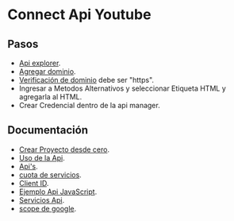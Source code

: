 # Connect Api Youtube

## Pasos
* [Api explorer](https://developers.google.com/apis-explorer/?hl=en_US#p/youtube/v3/).
* [Agregar dominio](https://www.google.com/webmasters/tools/home?pli=1).
* [Verificación de dominio](https://console.developers.google.com/apis/credentials/domainverification?) debe ser "https".
* Ingresar a Metodos Alternativos y seleccionar Etiqueta HTML y agregarla al HTML.
* Crear Credencial dentro de la api manager.

## Documentación
* [Crear Proyecto desde cero](http://www.phpgang.com/how-to-authenticate-upload-videos-to-youtube-channel-in-php_974.html).
* [Uso de la Api](https://developers.google.com/youtube/faq?hl=es#uso-del-api_2).
* [Api's](https://developers.google.com/youtube/v3/code_samples/#go).
* [cuota de servicios](https://console.developers.google.com/apis/api/youtube/quotas?).
* [Client ID](https://console.developers.google.com/apis/credentials?project).
* [Ejemplo Api JavaScript](https://developers.google.com/youtube/v3/code_samples/javascript).
* [Servicios Api](https://developers.google.com/apis-explorer/#p/youtube/v3/).
* [scope de google](https://developers.google.com/identity/protocols/googlescopes#plusDomainsv1).